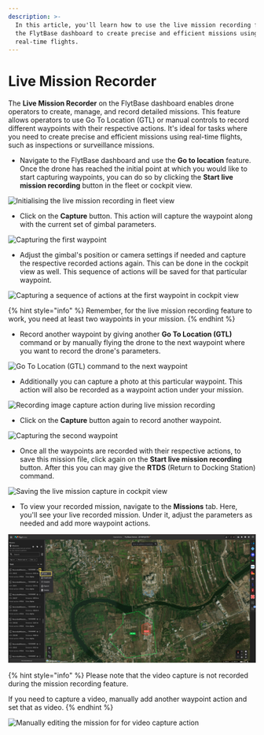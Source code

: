 ```yaml
---
description: >-
  In this article, you'll learn how to use the live mission recording feature on
  the FlytBase dashboard to create precise and efficient missions using
  real-time flights.
---
```


# Live Mission Recorder

The **Live Mission Recorder** on the FlytBase dashboard enables drone operators to create, manage, and record detailed missions. This feature allows operators to use Go To Location (GTL) or manual controls to record different waypoints with their respective actions. It's ideal for tasks where you need to create precise and efficient missions using real-time flights, such as inspections or surveillance missions.

* Navigate to the FlytBase dashboard and use the **Go to location** feature. Once the drone has reached the initial point at which you would like to start capturing waypoints, you can do so by clicking the **Start live mission recording** button in the fleet or cockpit view.

![Initialising the live mission recording in fleet view ](https://usercontent.clueso.io/b2bb36f5-e45c-4b1c-ba08-2610164f5037/b772662d-9821-4755-bd7e-cdc4525021e7/97e19f03-2c64-4f23-acc3-0e17ff8ac740/images/70db881c-0ca1-4abe-bd19-6a84c5be49a5.png)

* Click on the **Capture** button. This action will capture the waypoint along with the current set of  gimbal parameters.

![Capturing the first waypoint](https://usercontent.clueso.io/b2bb36f5-e45c-4b1c-ba08-2610164f5037/b772662d-9821-4755-bd7e-cdc4525021e7/97e19f03-2c64-4f23-acc3-0e17ff8ac740/images/4d4b36cc-55fd-40fd-9f53-3e42498b406d.png)

* Adjust the gimbal's position or camera settings if needed and capture the respective recorded actions again. This can be done in the cockpit view as well. This sequence of actions will be saved for that particular waypoint.

![Capturing a sequence of actions at the first waypoint in cockpit view](https://usercontent.clueso.io/b2bb36f5-e45c-4b1c-ba08-2610164f5037/b772662d-9821-4755-bd7e-cdc4525021e7/97e19f03-2c64-4f23-acc3-0e17ff8ac740/images/8e639131-f57e-4196-9bca-783b1a849b07.png)

{% hint style="info" %}
Remember, for the live mission recording feature to work, you need at least two waypoints in your mission.
{% endhint %}

* Record another waypoint by giving another **Go To Location (GTL)** command or by manually flying the drone to the next waypoint where you want to record the drone's parameters.&#x20;

![Go To Location (GTL)  command to the next waypoint](https://usercontent.clueso.io/b2bb36f5-e45c-4b1c-ba08-2610164f5037/b772662d-9821-4755-bd7e-cdc4525021e7/97e19f03-2c64-4f23-acc3-0e17ff8ac740/images/19077b26-6a72-4387-9f2d-f93e7f52a863.png)

* Additionally you can capture a photo at this particular waypoint. This action will also be recorded as a waypoint action under your mission.

![Recording image capture action during live mission recording](https://usercontent.clueso.io/b2bb36f5-e45c-4b1c-ba08-2610164f5037/b772662d-9821-4755-bd7e-cdc4525021e7/97e19f03-2c64-4f23-acc3-0e17ff8ac740/images/0f722681-e8f6-4615-81f4-2667dfe6e773.png)

* Click on the **Capture** button again to record another waypoint.

![Capturing the second waypoint](https://usercontent.clueso.io/b2bb36f5-e45c-4b1c-ba08-2610164f5037/b772662d-9821-4755-bd7e-cdc4525021e7/97e19f03-2c64-4f23-acc3-0e17ff8ac740/images/8070421b-c58d-4a46-94ff-8e34aab6e9e4.png)

* Once all the waypoints are recorded with their respective actions, to save this mission file, click again on the  **Start live mission recording** button. After this you can may give the **RTDS** (Return to Docking Station) command.

![Saving the live mission capture in cockpit view](https://usercontent.clueso.io/b2bb36f5-e45c-4b1c-ba08-2610164f5037/b772662d-9821-4755-bd7e-cdc4525021e7/97e19f03-2c64-4f23-acc3-0e17ff8ac740/images/697fadfe-e7f4-4e6a-b01f-176d00c2eecf.png)

* To view your recorded mission, navigate to the **Missions** tab. Here, you'll see your live recorded mission. Under it, adjust the parameters as needed and add more waypoint actions.

![ Accessing the recorded mission ](<../.gitbook/assets/Untitled design (13).png>)

{% hint style="info" %}
Please note that the video capture is not recorded during the mission recording feature.

If you need to capture a video, manually add another waypoint action and set that as video.
{% endhint %}

![Manually editing the mission for for video capture action](https://usercontent.clueso.io/b2bb36f5-e45c-4b1c-ba08-2610164f5037/b772662d-9821-4755-bd7e-cdc4525021e7/97e19f03-2c64-4f23-acc3-0e17ff8ac740/images/99599fa1-cd39-47a2-ace4-2e29851aa2b0.png)
